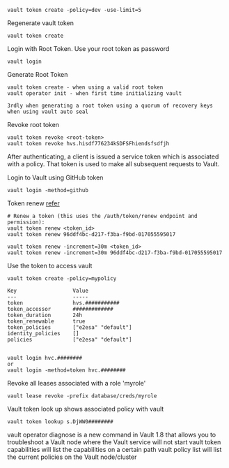 
```
vault token create -policy=dev -use-limit=5
```

Regenerate vault token

```
vault token create
```

Login with Root Token. Use your root token as password
```
vault login
```

Generate Root Token

```
vault token create - when using a valid root token
vault operator init - when first time initializing vault

3rdly when generating a root token using a quorum of recovery keys when using vault auto seal

```

Revoke root token
```
vault token revoke <root-token>
vault token revoke hvs.hisdf776234kSDFSFhiendsfsdfjh
```

After authenticating, a client is issued a service token which is associated with a policy. That token is used to make all subsequent requests to Vault.

Login to Vault using GitHub token
```
vault login -method=github
```

Token renew [refer](https://developer.hashicorp.com/vault/docs/commands/token/renew#token-renew)
```
# Renew a token (this uses the /auth/token/renew endpoint and permission):
vault token renew <token_id>
vault token renew 96ddf4bc-d217-f3ba-f9bd-017055595017

vault token renew -increment=30m <token_id>
vault token renew -increment=30m 96ddf4bc-d217-f3ba-f9bd-017055595017

```

Use the token to access vault
```
vault token create -policy=mypolicy

Key                  Value
---                  -----
token                hvs.###########
token_accessor       #############
token_duration       24h
token_renewable      true
token_policies       ["e2esa" "default"]
identity_policies    []
policies             ["e2esa" "default"]


vault login hvc.########
or
vault login -method=token hvc.########

```

Revoke all leases associated with a role 'myrole'

```
vault lease revoke -prefix database/creds/myrole
```

Vault token look up shows associated policy with vault
```
vault token lookup s.DjWW0########
```

vault operator diagnose  is a new command in Vault 1.8 that allows you to troubleshoot a Vault node where the Vault service will not start
vault token capabilities will list the capabilities on a certain path 
vault policy list will list the current policies on the Vault node/cluster
